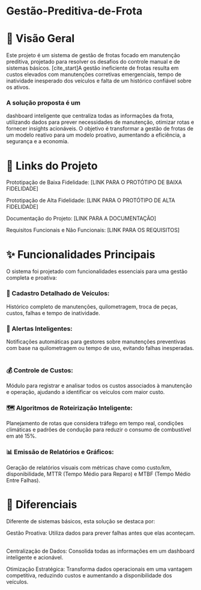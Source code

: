 # Gestão-Preditiva-de-Frota

# 📖 Visão Geral
Este projeto é um sistema de gestão de frotas focado em manutenção preditiva, projetado para resolver os desafios do controle manual e de sistemas básicos. [cite_start]A gestão ineficiente de frotas resulta em custos elevados com manutenções corretivas emergenciais, tempo de inatividade inesperado dos veículos e falta de um histórico confiável sobre os ativos.   

### A solução proposta é um 
dashboard inteligente que centraliza todas as informações da frota, utilizando dados para prever necessidades de manutenção, otimizar rotas e fornecer insights acionáveis. O objetivo é transformar a gestão de frotas de um modelo reativo para um modelo proativo, aumentando a eficiência, a segurança e a economia.

# 🔗 Links do Projeto
Prototipação de Baixa Fidelidade: [LINK PARA O PROTÓTIPO DE BAIXA FIDELIDADE]

Prototipação de Alta Fidelidade: [LINK PARA O PROTÓTIPO DE ALTA FIDELIDADE]

Documentação do Projeto: [LINK PARA A DOCUMENTAÇÃO]

Requisitos Funcionais e Não Funcionais: [LINK PARA OS REQUISITOS]

# ✨ Funcionalidades Principais
O sistema foi projetado com funcionalidades essenciais para uma gestão completa e proativa:

### 📝 Cadastro Detalhado de Veículos:

Histórico completo de manutenções, quilometragem, troca de peças, custos, falhas e tempo de inatividade.   

### 🔔 Alertas Inteligentes:

Notificações automáticas para gestores sobre manutenções preventivas com base na quilometragem ou tempo de uso, evitando falhas inesperadas.   

### 💰 Controle de Custos:

Módulo para registrar e analisar todos os custos associados à manutenção e operação, ajudando a identificar os veículos com maior custo.   

### 🗺️ Algoritmos de Roteirização Inteligente:

Planejamento de rotas que considera tráfego em tempo real, condições climáticas e padrões de condução para reduzir o consumo de combustível em até 15%.   

### 📊 Emissão de Relatórios e Gráficos:

Geração de relatórios visuais com métricas chave como custo/km, disponibilidade, MTTR (Tempo Médio para Reparo) e MTBF (Tempo Médio Entre Falhas).   

# 🚀 Diferenciais
Diferente de sistemas básicos, esta solução se destaca por:

Gestão Proativa: Utiliza dados para prever falhas antes que elas aconteçam.   

Centralização de Dados: Consolida todas as informações em um dashboard inteligente e acionável.   

Otimização Estratégica: Transforma dados operacionais em uma vantagem competitiva, reduzindo custos e aumentando a disponibilidade dos veículos. 

